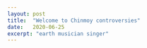 ```yaml
---
layout: post
title:  "Welcome to Chinmoy controversies"
date:   2020-06-25
excerpt: "earth musician singer"
---
```

